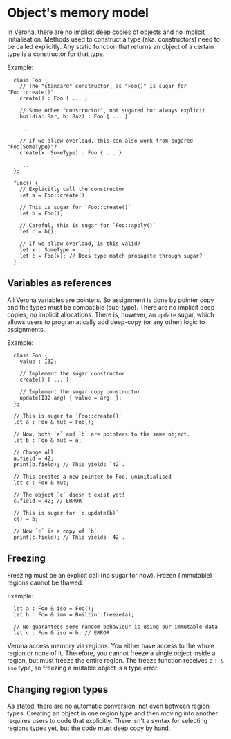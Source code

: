 # Object's memory model

In Verona, there are no implicit deep copies of objects and no implicit initialisation.
Methods used to construct a type (aka. constructors) need to be called explicitly.
Any static function that returns an object of a certain type is a constructor for that type.

Example:
```
  class Foo {
    // The "standard" constructor, as "Foo()" is sugar for "Foo::create()"
    create() : Foo { ... }

    // Some other "constructor", not sugared but always explicit
    build(a: Bar, b: Baz) : Foo { ... }

    ...

    // If we allow overload, this can also work from sugared "Foo(SomeType)"?
    create(x: SomeType) : Foo { ... }

    ...
  };

  func() {
    // Explicitly call the constructor
    let a = Foo::create();

    // This is sugar for `Foo::create()`
    let b = Foo();

    // Careful, this is sugar for `Foo::apply()`
    let c = b();

    // If we allow overload, is this valid?
    let x : SomeType = ...;
    let c = Foo(x); // Does type match propagate through sugar?
  }
```

## Variables as references

All Verona variables are pointers. So assignment is done by pointer copy and the types must be compatible (sub-type).
There are no implicit deep copies, no implicit allocations.
There is, however, an `update` sugar, which allows users to programatically add deep-copy (or any other) logic to assignments.

Example:
```
  class Foo {
    value : I32;

    // Implement the sugar constructor
    create() { ... };

    // Implement the sugar copy constructor
    update(I32 arg) { value = arg; };
  };

  // This is sugar to `Foo::create()`
  let a : Foo & mut = Foo();

  // Now, both `a` and `b` are pointers to the same object.
  let b : Foo & mut = a;

  // Change all
  a.field = 42;
  print(b.field); // This yields `42`.

  // This creates a new pointer to Foo, uninitialised
  let c : Foo & mut;

  // The object `c` doesn't exist yet!
  c.field = 42; // ERROR

  // This is sugar for `c.update(b)`
  c() = b;

  // Now `c` is a copy of `b`
  print(c.field); // This yields `42`.
```

## Freezing

Freezing must be an explicit call (no sugar for now).
Frozen (immutable) regions cannot be thawed.

Example:
```
  let a : Foo & iso = Foo();
  let b : Foo & imm = Builtin::freeze(a);

  // No guarantees some random behaviour is using our immutable data
  let c : Foo & iso = b; // ERROR
```

Verona access memory via regions.
You either have access to the whole region or none of it.
Therefore, you cannot freeze a single object inside a region, but must freeze the entire region.
The freeze function receives a `T & iso` type, so freezing a mutable object is a type error.

## Changing region types

As stated, there are no automatic conversion, not even between region types.
Creating an object in one region type and then moving into another requires users to code that explicitly.
There isn't a syntax for selecting regions types yet, but the code must deep copy by hand.
